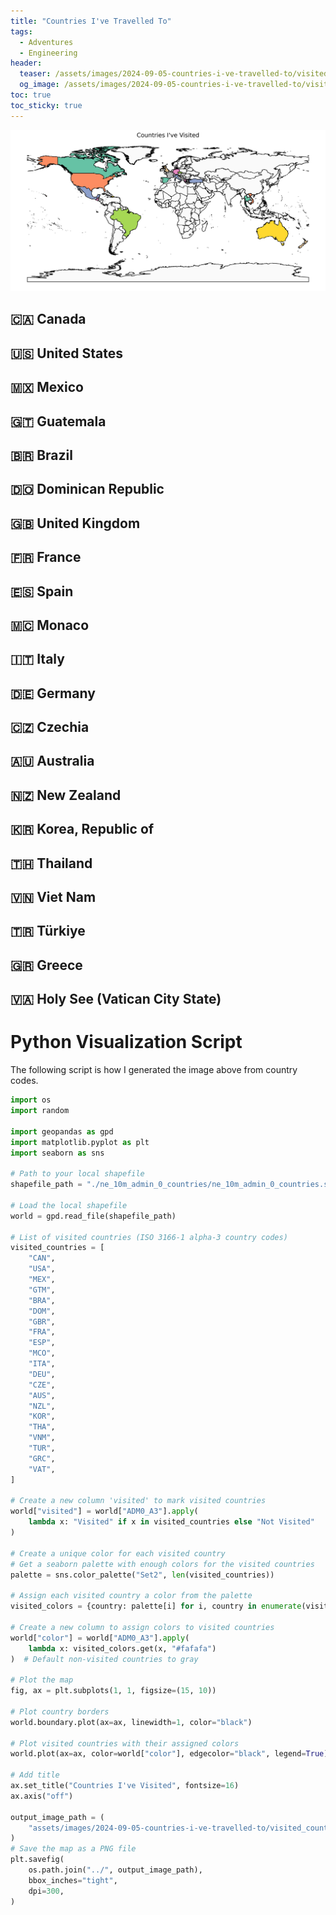 ```yaml
---
title: "Countries I've Travelled To"
tags:
  - Adventures
  - Engineering
header:
  teaser: /assets/images/2024-09-05-countries-i-ve-travelled-to/visited_countries.png
  og_image: /assets/images/2024-09-05-countries-i-ve-travelled-to/visited_countries.png
toc: true
toc_sticky: true
---
```


![PIC](/assets/images/2024-09-05-countries-i-ve-travelled-to/visited_countries.png)

## 🇨🇦 Canada
## 🇺🇸 United States
## 🇲🇽 Mexico
## 🇬🇹 Guatemala
## 🇧🇷 Brazil
## 🇩🇴 Dominican Republic
## 🇬🇧 United Kingdom
## 🇫🇷 France
## 🇪🇸 Spain
## 🇲🇨 Monaco
## 🇮🇹 Italy
## 🇩🇪 Germany
## 🇨🇿 Czechia
## 🇦🇺 Australia
## 🇳🇿 New Zealand
## 🇰🇷 Korea, Republic of
## 🇹🇭 Thailand
## 🇻🇳 Viet Nam
## 🇹🇷 Türkiye
## 🇬🇷 Greece
## 🇻🇦 Holy See (Vatican City State)


# Python Visualization Script
The following script is how I generated the image above from country codes.

```python
import os
import random

import geopandas as gpd
import matplotlib.pyplot as plt
import seaborn as sns

# Path to your local shapefile
shapefile_path = "./ne_10m_admin_0_countries/ne_10m_admin_0_countries.shp"

# Load the local shapefile
world = gpd.read_file(shapefile_path)

# List of visited countries (ISO 3166-1 alpha-3 country codes)
visited_countries = [
    "CAN",
    "USA",
    "MEX",
    "GTM",
    "BRA",
    "DOM",
    "GBR",
    "FRA",
    "ESP",
    "MCO",
    "ITA",
    "DEU",
    "CZE",
    "AUS",
    "NZL",
    "KOR",
    "THA",
    "VNM",
    "TUR",
    "GRC",
    "VAT",
]

# Create a new column 'visited' to mark visited countries
world["visited"] = world["ADM0_A3"].apply(
    lambda x: "Visited" if x in visited_countries else "Not Visited"
)

# Create a unique color for each visited country
# Get a seaborn palette with enough colors for the visited countries
palette = sns.color_palette("Set2", len(visited_countries))

# Assign each visited country a color from the palette
visited_colors = {country: palette[i] for i, country in enumerate(visited_countries)}

# Create a new column to assign colors to visited countries
world["color"] = world["ADM0_A3"].apply(
    lambda x: visited_colors.get(x, "#fafafa")
)  # Default non-visited countries to gray

# Plot the map
fig, ax = plt.subplots(1, 1, figsize=(15, 10))

# Plot country borders
world.boundary.plot(ax=ax, linewidth=1, color="black")

# Plot visited countries with their assigned colors
world.plot(ax=ax, color=world["color"], edgecolor="black", legend=True)

# Add title
ax.set_title("Countries I've Visited", fontsize=16)
ax.axis("off")

output_image_path = (
    "assets/images/2024-09-05-countries-i-ve-travelled-to/visited_countries.png"
)
# Save the map as a PNG file
plt.savefig(
    os.path.join("../", output_image_path),
    bbox_inches="tight",
    dpi=300,
)
```
